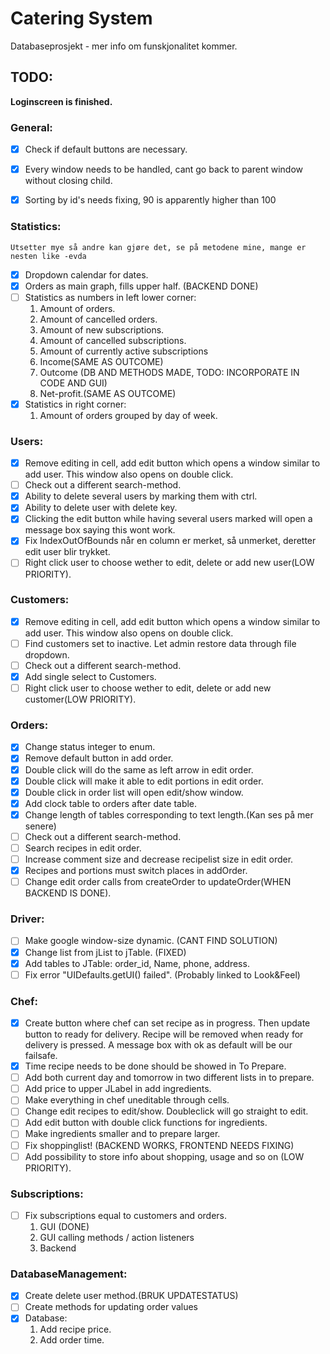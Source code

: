# Catering System

Databaseprosjekt - mer info om funskjonalitet kommer.

## TODO:
__Loginscreen is finished.__

### General:
- [x] Check if default buttons are necessary.
- [x] Every window needs to be handled, cant go back to parent window without closing child.
- [x] Sorting by id's needs fixing, 90 is apparently higher than 100


### Statistics:
    Utsetter mye så andre kan gjøre det, se på metodene mine, mange er nesten like -evda
- [x] Dropdown calendar for dates.
- [x] Orders as main graph, fills upper half. (BACKEND DONE)
- [ ] Statistics as numbers in left lower corner:
    1.  Amount of orders.
    2.  Amount of cancelled orders.
    2.  Amount of new subscriptions.
    3.  Amount of cancelled subscriptions.
    4.  Amount of currently active subscriptions
    5.  Income(SAME AS OUTCOME)
    6.  Outcome (DB AND METHODS MADE, TODO: INCORPORATE IN CODE AND GUI)
    7.  Net-profit.(SAME AS OUTCOME)
- [x] Statistics in right corner: 
    1.  Amount of orders grouped by day of week.

### Users:
- [x] Remove editing in cell, add edit button which opens a window similar to add user. This window also opens on double click.
- [ ] Check out a different search-method.
- [x] Ability to delete several users by marking them with ctrl.
- [x] Ability to delete user with delete key.
- [x] Clicking the edit button while having several users marked will open a message box saying this wont work.
- [x] Fix IndexOutOfBounds når en column er merket, så unmerket, deretter edit user blir trykket.
- [ ] Right click user to choose wether to edit, delete or add new user(LOW PRIORITY).

### Customers:
- [x] Remove editing in cell, add edit button which opens a window similar to add user. This window also opens on double click.
- [ ] Find customers set to inactive. Let admin restore data through file dropdown.
- [ ] Check out a different search-method.
- [x] Add single select to Customers.
- [ ] Right click user to choose wether to edit, delete or add new customer(LOW PRIORITY).

### Orders:
- [x] Change status integer to enum.
- [x] Remove default button in add order.
- [x] Double click will do the same as left arrow in edit order.
- [x] Double click will make it able to edit portions in edit order.
- [x] Double click in order list will open edit/show window.
- [x] Add clock table to orders after date table.
- [x] Change length of tables corresponding to text length.(Kan ses på mer senere)
- [ ] Check out a different search-method.
- [ ] Search recipes in edit order.
- [ ] Increase comment size and decrease recipelist size in edit order.
- [x] Recipes and portions must switch places in addOrder.
- [ ] Change edit order calls from createOrder to updateOrder(WHEN BACKEND IS DONE).

### Driver:
- [ ] Make google window-size dynamic. (CANT FIND SOLUTION)
- [x] Change list from jList to jTable. (FIXED)
- [x] Add tables to JTable: order_id, Name, phone, address.
- [ ] Fix error "UIDefaults.getUI() failed". (Probably linked to Look&Feel)

### Chef:
- [x] Create button where chef can set recipe as in progress. Then update button to ready for delivery.
    Recipe will be removed when ready for delivery is pressed. A message box with ok as default will be our failsafe.
- [x] Time recipe needs to be done should be showed in To Prepare.
- [ ] Add both current day and tomorrow in two different lists in to prepare.
- [ ] Add price to upper JLabel in add ingredients.
- [ ] Make everything in chef uneditable through cells.
- [ ] Change edit recipes to edit/show. Doubleclick will go straight to edit.
- [ ] Add edit button with double click functions for ingredients.
- [ ] Make ingredients smaller and to prepare larger.
- [ ] Fix shoppinglist! (BACKEND WORKS, FRONTEND NEEDS FIXING)
- [ ] Add possibility to store info about shopping, usage and so on (LOW PRIORITY).

### Subscriptions:
- [ ] Fix subscriptions equal to customers and orders.
    1.  GUI (DONE)
    2.  GUI calling methods / action listeners
    3.  Backend

### DatabaseManagement:
- [x] Create delete user method.(BRUK UPDATESTATUS)
- [ ] Create methods for updating order values
- [x] Database:
    1.  Add recipe price.
    2.  Add order time.
